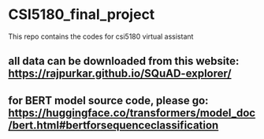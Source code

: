 # CSI5180_final_project
This repo contains the codes for csi5180 virtual assistant

## all data can be downloaded from this website: https://rajpurkar.github.io/SQuAD-explorer/

## for BERT model source code, please go: https://huggingface.co/transformers/model_doc/bert.html#bertforsequenceclassification

